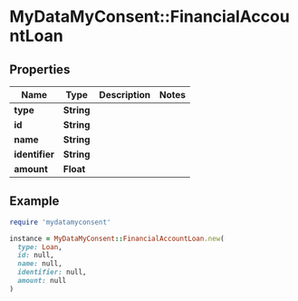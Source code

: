 # MyDataMyConsent::FinancialAccountLoan

## Properties

| Name | Type | Description | Notes |
| ---- | ---- | ----------- | ----- |
| **type** | **String** |  |  |
| **id** | **String** |  |  |
| **name** | **String** |  |  |
| **identifier** | **String** |  |  |
| **amount** | **Float** |  |  |

## Example

```ruby
require 'mydatamyconsent'

instance = MyDataMyConsent::FinancialAccountLoan.new(
  type: Loan,
  id: null,
  name: null,
  identifier: null,
  amount: null
)
```

